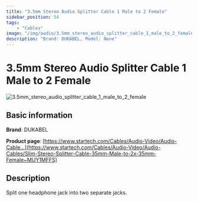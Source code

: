 ```yaml
---
title: "3.5mm Stereo Audio Splitter Cable 1 Male to 2 Female"
sidebar_position: 54
tags:
    - "Cables"
image: "/img/audio/3.5mm_stereo_audio_splitter_cable_1_male_to_2_female.png"
description: "Brand: DUKABEL, Model: None"
---
```

# 3.5mm Stereo Audio Splitter Cable 1 Male to 2 Female

![3.5mm_stereo_audio_splitter_cable_1_male_to_2_female](/img/audio/3.5mm_stereo_audio_splitter_cable_1_male_to_2_female.png)

## Basic information

**Brand**: DUKABEL

**Product page**: [https://www.startech.com/Cables/Audio-Video/Audio-Cable...](https://www.startech.com/Cables/Audio-Video/Audio-Cables/Slim-Stereo-Splitter-Cable-35mm-Male-to-2x-35mm-Female~MUY1MFFS)

## Description

Split one headphone jack into two separate jacks\.

